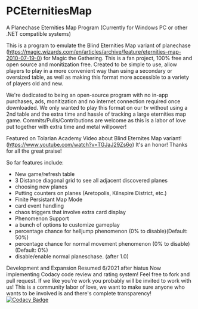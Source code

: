 # PCEternitiesMap
 A Planechase Eternities Map Program (Currently for Windows PC or other .NET compatible systems)

This is a program to emulate the Blind Eternities Map variant of planechase (https://magic.wizards.com/en/articles/archive/feature/eternities-map-2010-07-19-0) for Magic the Gathering. This is a fan project, 100% free and open source and monitization free. Created to be simple to use, allow players to play in a more convenient way than using a secondary or oversized table, as well as making this format more accessible to a variety of players old and new.

We're dedicated to being an open-source program with no in-app purchases, ads, monitization and no internet connection required once downloaded. We only wanted to play this format on our tv without using a 2nd table and the extra time and hassle of tracking a large eternities map game. Commits/Pulls/Contributions are welcome as this is a labor of love put together with extra time and metal willpower!

Featured on Tolarian Academy Video about Blind Eternites Map variant! (https://www.youtube.com/watch?v=TGJaJ29Zs6o) It's an honor! Thanks for all the great praise!

So far features include:

* New game/refresh table
* 3 Distance diagonal grid to see all adjacent discovered planes
* choosing new planes
* Putting counters on planes (Aretopolis, Kilnspire District, etc.)
* Finite Persistant Map Mode
* card event handling
* chaos triggers that involve extra card display
* Phenomenon Support
* a bunch of options to customize gameplay
* percentage chance for helljump phenomenon (0% to disable)(Default: 50%)
* percentage chance for normal movement phenomenon (0% to disable)(Default: 0%)
* disable/enable normal planeschase. (after 1.0)

Development and Expansion Resumed 6/2021 after hiatus
 Now implementing Codacy code review and rating system! Feel free to fork and pull request. If we like you're work you probably will be invited to work with us! This is a community labor of love, we want to make sure anyone who wants to be involved is and there's complete transparency!
[![Codacy Badge](https://app.codacy.com/project/badge/Grade/9a426a15bae646598aaccd7e6b18da40)](https://www.codacy.com/gh/usulrasolas/PCEternitiesMap/dashboard?utm_source=github.com&amp;utm_medium=referral&amp;utm_content=usulrasolas/PCEternitiesMap&amp;utm_campaign=Badge_Grade)
